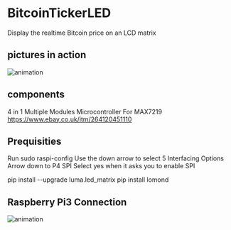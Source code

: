# BitcoinTickerLED
Display the realtime Bitcoin price on an LCD matrix


## pictures in action
![animation](https://ibb.co/84tgVxs)  


## components
4 in 1 Multiple Modules Microcontroller For MAX7219
https://www.ebay.co.uk/itm/264120451110


## Prequisities 

Run sudo raspi-config
Use the down arrow to select 5 Interfacing Options
Arrow down to P4 SPI
Select yes when it asks you to enable SPI

pip install --upgrade luma.led_matrix
pip install lomond


## Raspberry Pi3 Connection
![animation](https://ibb.co/wN57m83) 

